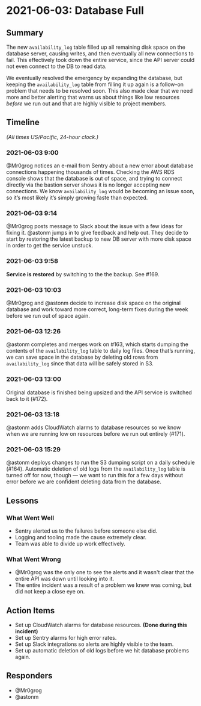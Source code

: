 # 2021-06-03: Database Full

## Summary

The new `availability_log` table filled up all remaining disk space on the database server, causing writes, and then eventually all new connections to fail. This effectively took down the entire service, since the API server could not even connect to the DB to read data.

We eventually resolved the emergency by expanding the database, but keeping the `availability_log` table from filling it up again is a follow-on problem that needs to be resolved soon. This also made clear that we need more and better alerting that warns us about things like low resources *before* we run out and that are highly visible to project members.


## Timeline

*(All times US/Pacific, 24-hour clock.)*

### 2021-06-03 9:00

@Mr0grog notices an e-mail from Sentry about a new error about database connections happening thousands of times. Checking the AWS RDS console shows that the database is out of space, and trying to connect directly via the bastion server shows it is no longer accepting new connections. We know `availability_log` would be becoming an issue soon, so it’s most likely it’s simply growing faste than expected.

### 2021-06-03 9:14

@Mr0grog posts message to Slack about the issue with a few ideas for fixing it. @astonm jumps in to give feedback and help out. They decide to start by restoring the latest backup to new DB server with more disk space in order to get the service unstuck.

### 2021-06-03 9:58

**Service is restored** by switching to the the backup. See #169.

### 2021-06-03 10:03

@Mr0grog and @astonm decide to increase disk space on the original database and work toward more correct, long-term fixes during the week before we run out of space again.

### 2021-06-03 12:26

@astonm completes and merges work on #163, which starts dumping the contents of the `availability_log` table to daily log files. Once that’s running, we can save space in the database by deleting old rows from `availability_log` since that data will be safely stored in S3.

### 2021-06-03 13:00

Original database is finished being upsized and the API service is switched back to it (#172).

### 2021-06-03 13:18

@astonm adds CloudWatch alarms to database resources so we know when we are running low on resources before we run out entirely (#171).

### 2021-06-03 15:29

@astonm deploys changes to run the S3 dumping script on a daily schedule (#164). Automatic deletion of old logs from the `availability_log` table is turned off for now, though — we want to run this for a few days without error before we are confident deleting data from the database.


## Lessons

### What Went Well

- Sentry alerted us to the failures before someone else did.
- Logging and tooling made the cause extremely clear.
- Team was able to divide up work effectively.


### What Went Wrong

- @Mr0grog was the only one to see the alerts and it wasn't clear that the entire API was down until looking into it.
- The entire incident was a result of a problem we knew was coming, but did not keep a close eye on.


## Action Items

- Set up CloudWatch alarms for database resources. **(Done during this incident)**
- Set up Sentry alarms for high error rates.
- Set up Slack integrations so alerts are highly visible to the team.
- Set up automatic deletion of old logs before we hit database problems again.


## Responders

- @Mr0grog
- @astonm
